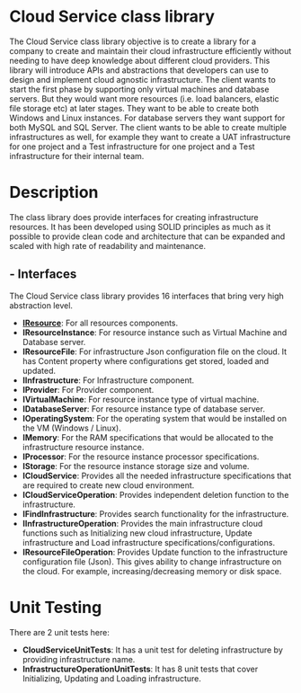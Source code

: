 
# Cloud Service class library
The Cloud Service class library objective is to create a library for a company to create and maintain their cloud infrastructure efficiently without needing to have deep knowledge about different cloud providers. This library will introduce APIs and abstractions that developers can use to design and implement cloud agnostic infrastructure. The client wants to start the first phase by supporting only virtual machines and database servers. But they would want more resources (i.e. load balancers, elastic file storage etc) at later stages. They want to be able to create both Windows and Linux instances. For database servers they want support for both MySQL and SQL Server. The client wants to be able to create multiple infrastructures as well, for example they want to create a UAT infrastructure for one project and a Test infrastructure for one project and a Test infrastructure for their internal team.

# Description
The class library does provide interfaces for creating infrastructure resources. It has been developed using SOLID principles as much as it possible to provide clean code and architecture that can be expanded and scaled with high rate of readability and maintenance.

## - Interfaces
The Cloud Service class library provides 16 interfaces that bring very high abstraction level.

 - **[IResource](https://github.com/diaakhateeb/GeeksCloudLibrary/blob/master/GeeksCloudLibrary/Shared/Interfaces/IResource.cs)**: For all resources components.
 - **IResourceInstance**: For resource instance such as Virtual Machine and Database server.
 - **IResourceFile**: For infrastructure Json configuration file on the cloud. It has Content property where configurations get stored, loaded and updated.
 - **IInfrastructure**: For Infrastructure component.
 - **IProvider**: For Provider component.
 - **IVirtualMachine**: For resource instance type of virtual machine.
 - **IDatabaseServer**: For resource instance type of database server.
 - **IOperatingSystem**: For the operating system that would be installed on the VM (Windows / Linux).
 - **IMemory**: For the RAM specifications that would be allocated to the infrastructure resource instance.
 - **IProcessor**: For the resource instance processor specifications.
 - **IStorage**: For the resource instance storage size and volume.
 - **ICloudService**: Provides all the needed infrastructure specifications that are required to create new cloud environment.
 - **ICloudServiceOperation**: Provides independent deletion function to the infrastructure.
 - **IFindInfrastructure**: Provides search functionality for the infrastructure.
 - **IInfrastructureOperation**: Provides the main infrastructure cloud functions such as Initializing new cloud infrastructure, Update infrastructure and Load infrastructure specifications/configurations.
 - **IResourceFileOperation**: Provides Update function to the infrastructure configuration file (Json). This gives ability to change infrastructure on the cloud. For example, increasing/decreasing memory or disk space.

 # Unit Testing
There are 2 unit tests here:

 - **CloudServiceUnitTests**: It has a unit test for deleting infrastructure by providing infrastructure name.
 - **InfrastructureOperationUnitTests**: It has 8 unit tests that cover Initializing, Updating and Loading infrastructure.
